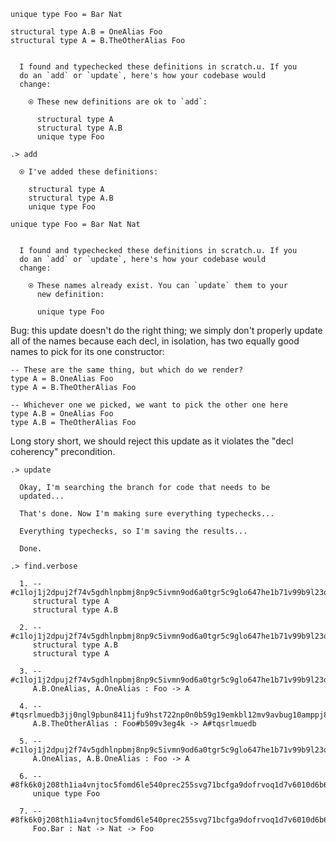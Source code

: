 ```unison
unique type Foo = Bar Nat

structural type A.B = OneAlias Foo
structural type A = B.TheOtherAlias Foo
```

```ucm

  I found and typechecked these definitions in scratch.u. If you
  do an `add` or `update`, here's how your codebase would
  change:
  
    ⍟ These new definitions are ok to `add`:
    
      structural type A
      structural type A.B
      unique type Foo

```
```ucm
.> add

  ⍟ I've added these definitions:
  
    structural type A
    structural type A.B
    unique type Foo

```
```unison
unique type Foo = Bar Nat Nat
```

```ucm

  I found and typechecked these definitions in scratch.u. If you
  do an `add` or `update`, here's how your codebase would
  change:
  
    ⍟ These names already exist. You can `update` them to your
      new definition:
    
      unique type Foo

```
Bug: this update doesn't do the right thing; we simply don't properly update all of the names because
each decl, in isolation, has two equally good names to pick for its one constructor:

    -- These are the same thing, but which do we render?
    type A = B.OneAlias Foo
    type A = B.TheOtherAlias Foo

    -- Whichever one we picked, we want to pick the other one here
    type A.B = OneAlias Foo
    type A.B = TheOtherAlias Foo

Long story short, we should reject this update as it violates the "decl coherency" precondition.

```ucm
.> update

  Okay, I'm searching the branch for code that needs to be
  updated...

  That's done. Now I'm making sure everything typechecks...

  Everything typechecks, so I'm saving the results...

  Done.

.> find.verbose

  1. -- #c1loj1j2dpuj2f74v5gdhlnpbmj8np9c5ivmn9od6a0tgr5c9glo647he1b71v99b9l23qqmdod49ad4m2br0ln9vlrf7ld7h79a0r8
     structural type A
     structural type A.B
     
  2. -- #c1loj1j2dpuj2f74v5gdhlnpbmj8np9c5ivmn9od6a0tgr5c9glo647he1b71v99b9l23qqmdod49ad4m2br0ln9vlrf7ld7h79a0r8
     structural type A.B
     structural type A
     
  3. -- #c1loj1j2dpuj2f74v5gdhlnpbmj8np9c5ivmn9od6a0tgr5c9glo647he1b71v99b9l23qqmdod49ad4m2br0ln9vlrf7ld7h79a0r8#0
     A.B.OneAlias, A.OneAlias : Foo -> A
     
  4. -- #tqsrlmuedb3jj0ngl9pbun8411jfu9hst722np0n0b59g19emkbl12mv9avbug10amppj894psav5n36vk0qfdse44jep3vm6h5fh2g#0
     A.B.TheOtherAlias : Foo#b509v3eg4k -> A#tqsrlmuedb
     
  5. -- #c1loj1j2dpuj2f74v5gdhlnpbmj8np9c5ivmn9od6a0tgr5c9glo647he1b71v99b9l23qqmdod49ad4m2br0ln9vlrf7ld7h79a0r8#0
     A.OneAlias, A.B.OneAlias : Foo -> A
     
  6. -- #8fk6k0j208th1ia4vnjtoc5fomd6le540prec255svg71bcfga9dofrvoq1d7v6010d6b6em4q51p8st5c5juhrev72cnnel8ko3o1g
     unique type Foo
     
  7. -- #8fk6k0j208th1ia4vnjtoc5fomd6le540prec255svg71bcfga9dofrvoq1d7v6010d6b6em4q51p8st5c5juhrev72cnnel8ko3o1g#0
     Foo.Bar : Nat -> Nat -> Foo
     
  

```
